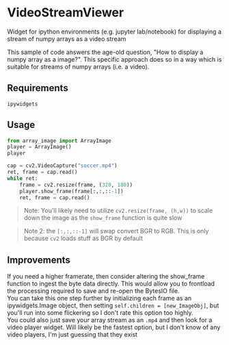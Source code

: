 # VideoStreamViewer
Widget for ipython environments (e.g. jupyter lab/notebook) for displaying a stream of numpy arrays as a video stream

This sample of code answers the age-old question, "How to display a numpy array as a image?".
This specific approach does so in a way which is suitable for streams of numpy arrays (i.e. a video).

## Requirements
`ipywidgets`

## Usage
```python
from array_image import ArrayImage
player = ArrayImage()
player
```
```python
cap = cv2.VideoCapture("soccer.mp4")
ret, frame = cap.read()
while ret:
    frame = cv2.resize(frame, (320, 180))
    player.show_frame(frame[:,:,::-1])
    ret, frame = cap.read()
```
> Note: You'll likely need to utilize `cv2.resize(frame, (h,w))` to scale down the image as the `show_frame` function is quite slow

> Note 2: the `[:,:,::-1]` will swap convert BGR to RGB. This is only because `cv2` loads stuff as BGR by default

## Improvements
If you need a higher framerate, then consider altering the show_frame function to ingest the byte data directly. This would allow you to frontload the processing required to save and re-open the BytesIO file.<br>
You can take this one step further by initializing each frame as an ipywidgets.Image object, then setting `self.children = [new_ImageObj]`, but you'll run into some flickering so I don't rate this option too highly.<br>
You could also just save your array stream as an `.mp4` and then look for a video player widget. Will likely be the fastest option, but I don't know of any video players, I'm just guessing that they exist
